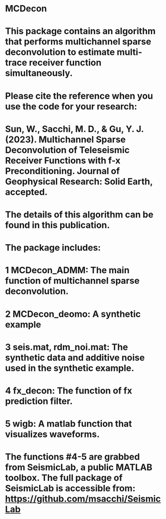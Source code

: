 # MCDecon
# This package contains an algorithm that performs multichannel sparse deconvolution to estimate multi-trace receiver function simultaneously.

# Please cite the reference when you use the code for your research:
# Sun, W., Sacchi, M. D., & Gu, Y. J. (2023). Multichannel Sparse Deconvolution of Teleseismic Receiver Functions with f-x Preconditioning. Journal of Geophysical Research: Solid Earth, accepted.

# The details of this algorithm can be found in this publication.

# The package includes:
# 1 MCDecon_ADMM: The main function of multichannel sparse deconvolution.
# 2 MCDecon_deomo: A synthetic example
# 3 seis.mat, rdm_noi.mat: The synthetic data and additive noise used in the synthetic example.
# 4 fx_decon: The function of fx prediction filter.
# 5 wigb: A matlab function that visualizes waveforms.
# The functions #4-5 are grabbed from SeismicLab, a public MATLAB toolbox. The full package of SeismicLab is accessible from: https://github.com/msacchi/SeismicLab
